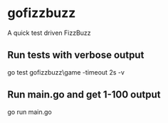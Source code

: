 # gofizzbuzz

A quick test driven FizzBuzz

Run tests with verbose output
-----------------------------
go test gofizzbuzz\game -timeout 2s -v

Run main.go and get 1-100 output
--------------------------------
go run main.go